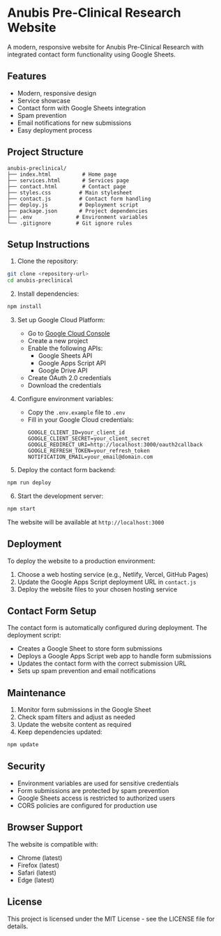 # Anubis Pre-Clinical Research Website

A modern, responsive website for Anubis Pre-Clinical Research with integrated contact form functionality using Google Sheets.

## Features

- Modern, responsive design
- Service showcase
- Contact form with Google Sheets integration
- Spam prevention
- Email notifications for new submissions
- Easy deployment process

## Project Structure

```
anubis-preclinical/
├── index.html          # Home page
├── services.html       # Services page
├── contact.html        # Contact page
├── styles.css         # Main stylesheet
├── contact.js         # Contact form handling
├── deploy.js          # Deployment script
├── package.json       # Project dependencies
├── .env              # Environment variables
└── .gitignore        # Git ignore rules
```

## Setup Instructions

1. Clone the repository:
```bash
git clone <repository-url>
cd anubis-preclinical
```

2. Install dependencies:
```bash
npm install
```

3. Set up Google Cloud Platform:
   - Go to [Google Cloud Console](https://console.cloud.google.com)
   - Create a new project
   - Enable the following APIs:
     - Google Sheets API
     - Google Apps Script API
     - Google Drive API
   - Create OAuth 2.0 credentials
   - Download the credentials

4. Configure environment variables:
   - Copy the `.env.example` file to `.env`
   - Fill in your Google Cloud credentials:
     ```
     GOOGLE_CLIENT_ID=your_client_id
     GOOGLE_CLIENT_SECRET=your_client_secret
     GOOGLE_REDIRECT_URI=http://localhost:3000/oauth2callback
     GOOGLE_REFRESH_TOKEN=your_refresh_token
     NOTIFICATION_EMAIL=your_email@domain.com
     ```

5. Deploy the contact form backend:
```bash
npm run deploy
```

6. Start the development server:
```bash
npm start
```

The website will be available at `http://localhost:3000`

## Deployment

To deploy the website to a production environment:

1. Choose a web hosting service (e.g., Netlify, Vercel, GitHub Pages)
2. Update the Google Apps Script deployment URL in `contact.js`
3. Deploy the website files to your chosen hosting service

## Contact Form Setup

The contact form is automatically configured during deployment. The deployment script:
- Creates a Google Sheet to store form submissions
- Deploys a Google Apps Script web app to handle form submissions
- Updates the contact form with the correct submission URL
- Sets up spam prevention and email notifications

## Maintenance

1. Monitor form submissions in the Google Sheet
2. Check spam filters and adjust as needed
3. Update the website content as required
4. Keep dependencies updated:
```bash
npm update
```

## Security

- Environment variables are used for sensitive credentials
- Form submissions are protected by spam prevention
- Google Sheets access is restricted to authorized users
- CORS policies are configured for production use

## Browser Support

The website is compatible with:
- Chrome (latest)
- Firefox (latest)
- Safari (latest)
- Edge (latest)

## License

This project is licensed under the MIT License - see the LICENSE file for details.
